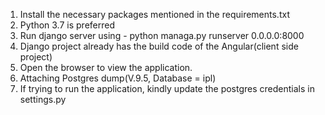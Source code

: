 1. Install the necessary packages mentioned in the requirements.txt
2. Python 3.7 is preferred
3. Run django server using - python managa.py runserver 0.0.0.0:8000
4. Django project already has the build code of the Angular(client side project)
5. Open the browser to view the application.
6. Attaching Postgres dump(V.9.5, Database = ipl)
7. If trying to run the application, kindly update the postgres credentials in settings.py
